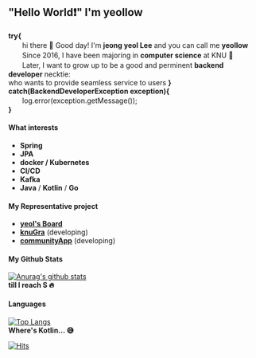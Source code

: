 ## "Hello World:heavy_exclamation_mark:" I'm yeollow 

__try{__ \
　　hi there 👋 Good day! I'm __jeong yeol Lee__ and you can call me __yeollow__ \
　　Since 2016, I have been majoring in __computer science__ at KNU :school: \
　　Later, I want to grow up to be a good and perminent __backend developer__  necktie: \
   who wants to provide seamless service to users
__} catch(BackendDeveloperException exception){__ \
　　log.error(exception.getMessage()); \
__}__

 
#### What interests
- __Spring__
- __JPA__
- __docker / Kubernetes__
- __CI/CD__
- __Kafka__
- __Java__ / __Kotlin__ / __Go__


#### My Representative project
- __[yeol's Board](https://github.com/yeollow/springStarter)__
- __[knuGra](https://github.com/yeollow/knugra-spring)__ (developing)
- __[communityApp](https://github.com/403-gallery-gongsung/community-app)__ (developing)


#### My Github Stats
[![Anurag's github stats](https://github-readme-stats.vercel.app/api?username=yeollow)](https://github.com/anuraghazra/github-readme-stats) \
__till I reach S :fire:__


#### Languages
[![Top Langs](https://github-readme-stats.vercel.app/api/top-langs/?username=yeollow&layout=compact)](https://github.com/anuraghazra/github-readme-stats) \
__Where's Kotlin... :sweat_smile:__

 
[![Hits](https://hits.seeyoufarm.com/api/count/incr/badge.svg?url=https%3A%2F%2Fgithub.com%2Fgon125%2Fhit-counter&count_bg=%2379C83D&title_bg=%23555555&icon=&icon_color=%23E7E7E7&title=hits&edge_flat=false)](https://hits.seeyoufarm.com)
